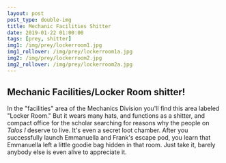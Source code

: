 ```yaml
---
layout: post
post_type: double-img
title: Mechanic Facilities Shitter
date: 2019-01-22 01:00:00
tags: [prey, shitter]
img1: /img/prey/lockerroom1.jpg
img1_rollover: /img/prey/lockerroom1a.jpg
img2: /img/prey/lockerroom2.jpg
img2_rollover: /img/prey/lockerroom2a.jpg
---
```

## Mechanic Facilities/Locker Room shitter!

In the "facilities" area of the Mechanics Division you'll find this area labeled "Locker Room." But it wears many hats, and functions as a shitter, and compact office for the scholar searching for reasons why the people on *Talos I* deserve to live. It's even a secret loot chamber. After you successfully launch Emmanuella and Frank's escape pod, you learn that Emmanuella left a little goodie bag hidden in that room. Just take it, barely anybody else is even alive to appreciate it.
